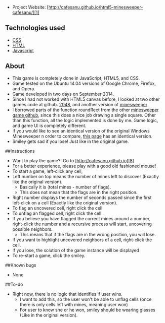     
- Project Website: [http://cafesanu.github.io/html5-minesweeper-cafesanu/][1]

## Technologies used
- [CSS][6]
- [HTML][7]
- [Javascript][2]


## About
* This game is completely done in JavaScript, HTML5, and CSS.
* Game tested on the Ubuntu 14.04 versions of Google Chrome, Firefox, and Opera.
* Game developed in two days on September 2014.
* Since I had not worked with HTML5 canvas before, I looked at two other games code at github. [2048][3], and another version of [minesweeper][4]
* I borrowed parts of the function roundRect from the other [minesweeper game github][4], since this does a nice job drawing a single square. Other than this function, all the logic implemented is done by me. Game logic, and game UI is completely different.
* If you would like to see an identical version of the original Windows Minesweeper n order to compare, [this page][5] has an identical version.
* Smiley gets sad if you lose! Just like in the original game.

##Instructions
* Want to play the game?! Go to [http://cafesanu.github.io][8]
* For a better experience, please play with a good old fashioned mouse!
* To start a game, left-click any cell,
* Left number on top means the number of mines left to discover (Exactly like the original version). 
  * Basically it is (total mines - number of flags). 
  * This does not mean that the flags are in the right  position.
* Right number displays the number of seconds passed since the first left-click on a cell (Exactly like the original version).
* To flag an uncovered cell, right click the cell
* To unflag an flagged cell, right click the cell
* If you believe you have flagged the correct mines around a number, right-click the number and a recursive process will start, uncovering possible neighbors.
  * This means that if the flags are in the wrong position, you will lose.
* If you want to highlight uncovered neighbors of a cell, right-click the cell.
* If you lose, the solution of the game instance will be displayed
* To re-start a game, click the smiley.

##Known bugs
* None

##To-do
* Right now, there is no logic that identifies if user wins.
  * I want to add this, so the user won't be able to unflag cells (once there is only cells left with mines, meaning user won)
  * For user to know she or he won, smiley should be wearing glasses (Like in the original version).



[1]: http://cafesanu.github.io/
[2]: http://www.w3schools.com/js/
[3]: https://github.com/gabrielecirulli/2048
[4]: https://github.com/Joeynoh/HTML5-Minesweeper/
[5]: http://minesweeperonline.com/
[6]: http://www.w3.org/Style/CSS/Overview.en.html
[7]: http://www.w3.org/
[8]: http://cafesanu.github.io/
